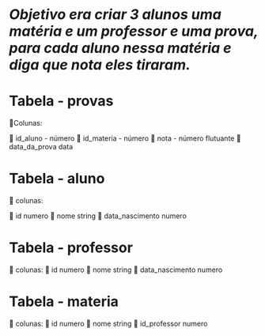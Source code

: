 
# ***Objetivo era criar 3 alunos uma matéria e um professor e uma prova, para cada aluno nessa matéria e diga que nota eles tiraram.***

# Tabela - provas

📍Colunas:

📍 id_aluno  - número
📍 id_materia  - número
📍 nota  - número flutuante
📍 data_da_prova  data

# Tabela - aluno

📍 colunas:

📍 id numero
📍 nome string
📍 data_nascimento numero

# Tabela - professor

📍 colunas:
📍 id numero
📍 nome string
📍 data_nascimento numero

# Tabela - materia

📍 colunas:
📍 id numero
📍 nome string
📍 id_professor numero


